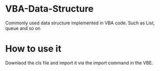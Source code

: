# VBA-Data-Structure
Commonly used data structure implemented in VBA code. Such as List, queue and so on

# How to use it
Downlaod the cls file and import it via the import command in the VBE.


